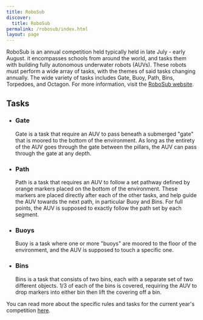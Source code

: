 ```yaml
---
title: RoboSub
discover:
  title: RoboSub
permalink: /robosub/index.html
layout: page
---
```

RoboSub is an annual competition held typically held in late July - early August. it encompasses schools from around the world, and tasks them with building fully autonomous underwater robots (AUVs). These robots must perform a wide array of tasks, with the themes of said tasks changing annually. The wide variety of tasks includes Gate, Buoy, Path, Bins, Torpedoes, and Octagon. For more information, visit the [RoboSub website](https://robosub.org/).

## Tasks
- ### Gate
  Gate is a task that require an AUV to pass beneath a submerged "gate" that is moored to the bottom of the environment. As long as the entirety of the AUV goes through the gate between the pillars, the AUV can pass through the gate at any depth.


- ### Path
  Path is a task that requires an AUV to follow a set pathway defined by orange markers placed on the bottom of the environment. These markers are placed directly after each of the other tasks, and help guide the AUV towards the next path, in particular Buoy and Bins. For full points, the AUV is supposed to exactly follow the path set by each segment.


- ### Buoys
  Buoy is a task where one or more "buoys" are moored to the floor of the environment, and the AUV is supposed to touch a specific one.

- ### Bins
  Bins is a task that consists of two bins, each with a separate set of two different objects. 1/3 of each of the bins is covered, requiring the AUV to drop markers into either bin then lift the covering off a bin.

You can read more about the specific rules and tasks for the current year's competition [here](https://ncsurobotics.github.io/html/about/robosub.html).

